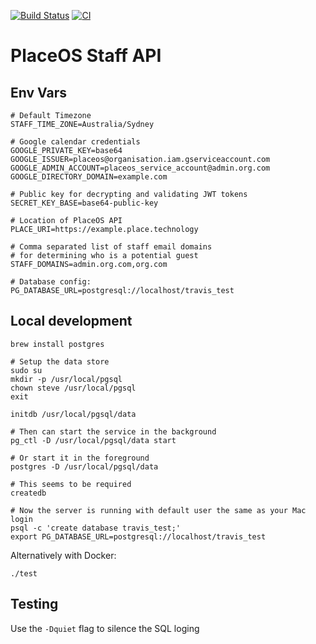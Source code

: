 [![Build Status](https://travis-ci.com/red-ant/staff-api.svg?token=RzVfSpK1WxvVvMdpTs99&branch=master)](https://travis-ci.com/red-ant/staff-api)
[![CI](https://github.com/place-labs/staff-api/actions/workflows/ci.yml/badge.svg)](https://github.com/place-labs/staff-api/actions/workflows/ci.yml)

# PlaceOS Staff API

## Env Vars

```
# Default Timezone
STAFF_TIME_ZONE=Australia/Sydney

# Google calendar credentials
GOOGLE_PRIVATE_KEY=base64
GOOGLE_ISSUER=placeos@organisation.iam.gserviceaccount.com
GOOGLE_ADMIN_ACCOUNT=placeos_service_account@admin.org.com
GOOGLE_DIRECTORY_DOMAIN=example.com

# Public key for decrypting and validating JWT tokens
SECRET_KEY_BASE=base64-public-key

# Location of PlaceOS API
PLACE_URI=https://example.place.technology

# Comma separated list of staff email domains
# for determining who is a potential guest
STAFF_DOMAINS=admin.org.com,org.com

# Database config:
PG_DATABASE_URL=postgresql://localhost/travis_test
```

## Local development

```
brew install postgres

# Setup the data store
sudo su
mkdir -p /usr/local/pgsql
chown steve /usr/local/pgsql
exit

initdb /usr/local/pgsql/data

# Then can start the service in the background
pg_ctl -D /usr/local/pgsql/data start

# Or start it in the foreground
postgres -D /usr/local/pgsql/data

# This seems to be required
createdb

# Now the server is running with default user the same as your Mac login
psql -c 'create database travis_test;'
export PG_DATABASE_URL=postgresql://localhost/travis_test
```

Alternatively with Docker:

```
./test
```

## Testing

Use the `-Dquiet` flag to silence the SQL loging

